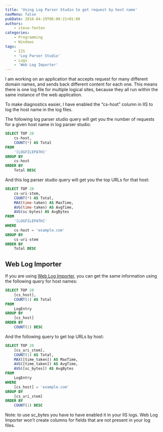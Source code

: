 ```yaml
---
title: 'Using Log Parser Studio to get request by host name'
navMenu: false
pubDate: 2016-04-19T06:00:21+01:00
authors:
    - steve-fenton
categories:
    - Programming
    - Windows
tags:
    - IIS
    - 'Log Parser Studio'
    - Logs
    - 'Web Log Importer'
---
```


I am working on an application that accepts request for many different domain names, and sends back different content for each one. This means there is one log file for multiple logical sites, because they all run within the same instance of the web application.

To make diagnostics easier, I have enabled the “cs-host” column in IIS to log the host name in the log files.

The following log parser studio query will get you the number of requests for a given host name in log parser studio:

```sql
SELECT TOP 20
    cs-host, 
    COUNT(*) AS Total
FROM
    '[LOGFILEPATH]' 
GROUP BY
    cs-host
ORDER BY
    Total DESC
```

And this log parser studio query will get you the top URLs for that host:

```sql
SELECT TOP 20
    cs-uri-stem, 
    COUNT(*) AS Total, 
    MAX(time-taken) AS MaxTime, 
    AVG(time-taken) AS AvgTime,
    AVG(sc-bytes) AS AvgBytes
FROM
    '[LOGFILEPATH]' 
WHERE
    cs-host = 'example.com'
GROUP BY
    cs-uri-stem
ORDER BY
    Total DESC
```

## Web Log Importer

If you are using [Web Log Importer](/tag/web-log-importer/), you can get the same information using the following query for host names:

```sql
SELECT TOP 20
    [cs_host], 
    COUNT(1) AS Total
FROM
    LogEntry
GROUP BY
    [cs_host]
ORDER BY
    COUNT(1) DESC
```

And the following query to get top URLs by host:

```sql
SELECT TOP 20
    [cs_uri_stem], 
    COUNT(1) AS Total, 
    MAX([time_taken]) AS MaxTime, 
    AVG([time_taken]) AS AvgTime,
    AVG([sc_bytes]) AS AvgBytes
FROM
    LogEntry
WHERE
    [cs_host] = 'example.com'
GROUP BY
    [cs_uri_stem]
ORDER BY
    COUNT(1) DESC
```

Note: to use sc\_bytes you have to have enabled it in your IIS logs. Web Log Importer won’t create columns for fields that are not present in your log files.